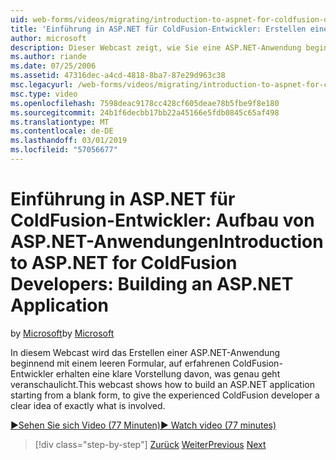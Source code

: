 ```yaml
---
uid: web-forms/videos/migrating/introduction-to-aspnet-for-coldfusion-developers-building-an-aspnet-application
title: 'Einführung in ASP.NET für ColdFusion-Entwickler: Erstellen einer ASP.NET-Anwendung | Microsoft-Dokumentation'
author: microsoft
description: Dieser Webcast zeigt, wie Sie eine ASP.NET-Anwendung beginnend mit einem leeren Formular, geben Sie eine klare Vorstellung davon, was dem erfahrenen ColdFusion-Entwickler erstellen...
ms.author: riande
ms.date: 07/25/2006
ms.assetid: 47316dec-a4cd-4818-8ba7-87e29d963c38
msc.legacyurl: /web-forms/videos/migrating/introduction-to-aspnet-for-coldfusion-developers-building-an-aspnet-application
msc.type: video
ms.openlocfilehash: 7598deac9178cc428cf605deae78b5fbe9f8e180
ms.sourcegitcommit: 24b1f6decbb17bb22a45166e5fdb0845c65af498
ms.translationtype: MT
ms.contentlocale: de-DE
ms.lasthandoff: 03/01/2019
ms.locfileid: "57056677"
---
```

<a name="introduction-to-aspnet-for-coldfusion-developers-building-an-aspnet-application"></a><span data-ttu-id="07b5b-103">Einführung in ASP.NET für ColdFusion-Entwickler: Aufbau von ASP.NET-Anwendungen</span><span class="sxs-lookup"><span data-stu-id="07b5b-103">Introduction to ASP.NET for ColdFusion Developers: Building an ASP.NET Application</span></span>
====================
<span data-ttu-id="07b5b-104">by [Microsoft](https://github.com/microsoft)</span><span class="sxs-lookup"><span data-stu-id="07b5b-104">by [Microsoft](https://github.com/microsoft)</span></span>

<span data-ttu-id="07b5b-105">In diesem Webcast wird das Erstellen einer ASP.NET-Anwendung beginnend mit einem leeren Formular, auf erfahrenen ColdFusion-Entwickler erhalten eine klare Vorstellung davon, was genau geht veranschaulicht.</span><span class="sxs-lookup"><span data-stu-id="07b5b-105">This webcast shows how to build an ASP.NET application starting from a blank form, to give the experienced ColdFusion developer a clear idea of exactly what is involved.</span></span>

[<span data-ttu-id="07b5b-106">&#9654;Sehen Sie sich Video (77 Minuten)</span><span class="sxs-lookup"><span data-stu-id="07b5b-106">&#9654; Watch video (77 minutes)</span></span>](https://channel9.msdn.com/Blogs/ASP-NET-Site-Videos/introduction-to-aspnet-for-coldfusion-developers-building-an-aspnet-application)

> [!div class="step-by-step"]
> <span data-ttu-id="07b5b-107">[Zurück](intro-to-aspnet-for-coldfusion-developers-adding-aspnet-to-your-repertoire.md)
> [Weiter](interop-between-php-and-the-windows-platform.md)</span><span class="sxs-lookup"><span data-stu-id="07b5b-107">[Previous](intro-to-aspnet-for-coldfusion-developers-adding-aspnet-to-your-repertoire.md)
[Next](interop-between-php-and-the-windows-platform.md)</span></span>

